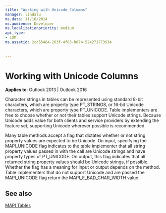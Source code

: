 ```yaml
---
title: "Working with Unicode Columns"
manager: lindalu
ms.date: 11/16/2014
ms.audience: Developer
ms.localizationpriority: medium
api_type:
- COM
ms.assetid: 2cd55464-263f-4f83-b874-524271773934
 
 
---
```


# Working with Unicode Columns

  
  
**Applies to**: Outlook 2013 | Outlook 2016 
  
Character strings in tables can be represented using standard 8-bit characters, which are property type PT_STRING8, or 16-bit Unicode characters, which are property type PT_UNICODE. Table implementers are free to choose whether or not their tables support Unicode strings. Because Unicode adds value for both clients and service providers by extending the feature set, supporting Unicode wherever possible is recommended. 
  
Many table methods accept a flag that dictates whether or not string property values are expected to be Unicode. On input, specifying the MAPI_UNICODE flag indicates to the table implementer that all string property values passed in with the call are Unicode strings and have property types of PT_UNICODE. On output, this flag indicates that all returned string property values should be Unicode strings, if possible. Whether the flag has a meaning for input or output depends on the method. Table implementers that do not support Unicode and are passed the MAPI_UNICODE flag return the MAPI_E_BAD_CHAR_WIDTH value.
  
## See also



[MAPI Tables](mapi-tables.md)

